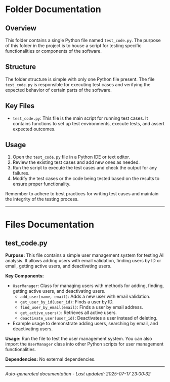 # Folder Documentation

## Overview
This folder contains a single Python file named `test_code.py`. The purpose of this folder in the project is to house a script for testing specific functionalities or components of the software.

## Structure
The folder structure is simple with only one Python file present. The file `test_code.py` is responsible for executing test cases and verifying the expected behavior of certain parts of the software.

## Key Files
- `test_code.py`: This file is the main script for running test cases. It contains functions to set up test environments, execute tests, and assert expected outcomes.

## Usage
1. Open the `test_code.py` file in a Python IDE or text editor.
2. Review the existing test cases and add new ones as needed.
3. Run the script to execute the test cases and check the output for any failures.
4. Modify the test cases or the code being tested based on the results to ensure proper functionality.

Remember to adhere to best practices for writing test cases and maintain the integrity of the testing process.

---

# Files Documentation

## test_code.py

**Purpose:** This file contains a simple user management system for testing AI analysis. It allows adding users with email validation, finding users by ID or email, getting active users, and deactivating users.

**Key Components:**
- `UserManager`: Class for managing users with methods for adding, finding, getting active users, and deactivating users.
  - `add_user(name, email)`: Adds a new user with email validation.
  - `get_user_by_id(user_id)`: Finds a user by ID.
  - `find_user_by_email(email)`: Finds a user by email address.
  - `get_active_users()`: Retrieves all active users.
  - `deactivate_user(user_id)`: Deactivates a user instead of deleting.
- Example usage to demonstrate adding users, searching by email, and deactivating users.

**Usage:** Run the file to test the user management system. You can also import the `UserManager` class into other Python scripts for user management functionalities.

**Dependencies:** No external dependencies.

---
*Auto-generated documentation - Last updated: 2025-07-17 23:00:32*
